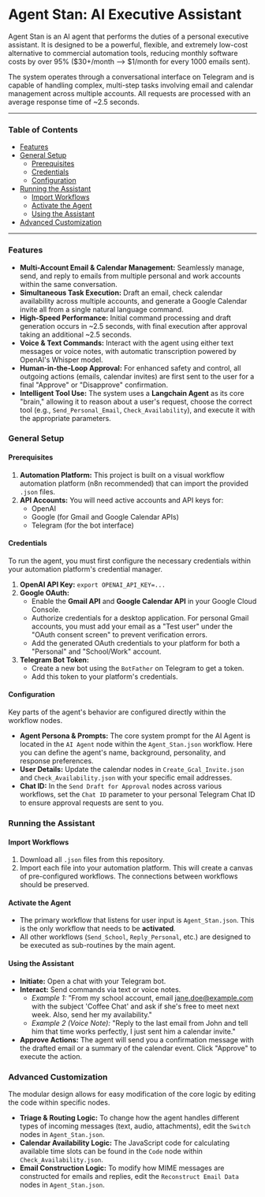 # Agent Stan: AI Executive Assistant

Agent Stan is an AI agent that performs the duties of a personal executive assistant. It is designed to be a powerful, flexible, and extremely low-cost alternative to commercial automation tools, reducing monthly software costs by over 95% ($30+/month --> $1/month for every 1000 emails sent).

The system operates through a conversational interface on Telegram and is capable of handling complex, multi-step tasks involving email and calendar management across multiple accounts. All requests are processed with an average response time of ~2.5 seconds.

---

### Table of Contents

- [Features](#features)
- [General Setup](#general-setup)
  - [Prerequisites](#prerequisites)
  - [Credentials](#credentials)
  - [Configuration](#configuration)
- [Running the Assistant](#running-the-assistant)
  - [Import Workflows](#import-workflows)
  - [Activate the Agent](#activate-the-agent)
  - [Using the Assistant](#using-the-assistant)
- [Advanced Customization](#advanced-customization)

---

### Features

- **Multi-Account Email & Calendar Management:** Seamlessly manage, send, and reply to emails from multiple personal and work accounts within the same conversation.
- **Simultaneous Task Execution:** Draft an email, check calendar availability across multiple accounts, and generate a Google Calendar invite all from a single natural language command.
- **High-Speed Performance:** Initial command processing and draft generation occurs in ~2.5 seconds, with final execution after approval taking an additional ~2.5 seconds.
- **Voice & Text Commands:** Interact with the agent using either text messages or voice notes, with automatic transcription powered by OpenAI's Whisper model.
- **Human-in-the-Loop Approval:** For enhanced safety and control, all outgoing actions (emails, calendar invites) are first sent to the user for a final "Approve" or "Disapprove" confirmation.
- **Intelligent Tool Use:** The system uses a **Langchain Agent** as its core "brain," allowing it to reason about a user's request, choose the correct tool (e.g., `Send_Personal_Email`, `Check_Availability`), and execute it with the appropriate parameters.

### General Setup

#### Prerequisites

1.  **Automation Platform:** This project is built on a visual workflow automation platform (n8n recommended) that can import the provided `.json` files.
2.  **API Accounts:** You will need active accounts and API keys for:
    - OpenAI
    - Google (for Gmail and Google Calendar APIs)
    - Telegram (for the bot interface)

#### Credentials

To run the agent, you must first configure the necessary credentials within your automation platform's credential manager.

1.  **OpenAI API Key:** `export OPENAI_API_KEY=...`
2.  **Google OAuth:**
    - Enable the **Gmail API** and **Google Calendar API** in your Google Cloud Console.
    - Authorize credentials for a desktop application. For personal Gmail accounts, you must add your email as a "Test user" under the "OAuth consent screen" to prevent verification errors.
    - Add the generated OAuth credentials to your platform for both a "Personal" and "School/Work" account.
3.  **Telegram Bot Token:**
    - Create a new bot using the `BotFather` on Telegram to get a token.
    - Add this token to your platform's credentials.

#### Configuration

Key parts of the agent's behavior are configured directly within the workflow nodes.

- **Agent Persona & Prompts:** The core system prompt for the AI Agent is located in the `AI Agent` node within the `Agent_Stan.json` workflow. Here you can define the agent's name, background, personality, and response preferences.
- **User Details:** Update the calendar nodes in `Create_Gcal_Invite.json` and `Check_Availability.json` with your specific email addresses.
- **Chat ID:** In the `Send Draft for Approval` nodes across various workflows, set the `Chat ID` parameter to your personal Telegram Chat ID to ensure approval requests are sent to you.

### Running the Assistant

#### Import Workflows

1.  Download all `.json` files from this repository.
2.  Import each file into your automation platform. This will create a canvas of pre-configured workflows. The connections between workflows should be preserved.

#### Activate the Agent

- The primary workflow that listens for user input is `Agent_Stan.json`. This is the only workflow that needs to be **activated**.
- All other workflows (`Send_School`, `Reply_Personal`, etc.) are designed to be executed as sub-routines by the main agent.

#### Using the Assistant

- **Initiate:** Open a chat with your Telegram bot.
- **Interact:** Send commands via text or voice notes.
  - *Example 1:* "From my school account, email jane.doe@example.com with the subject 'Coffee Chat' and ask if she's free to meet next week. Also, send her my availability."
  - *Example 2 (Voice Note):* "Reply to the last email from John and tell him that time works perfectly, I just sent him a calendar invite."
- **Approve Actions:** The agent will send you a confirmation message with the drafted email or a summary of the calendar event. Click "Approve" to execute the action.

### Advanced Customization

The modular design allows for easy modification of the core logic by editing the code within specific nodes.

- **Triage & Routing Logic:** To change how the agent handles different types of incoming messages (text, audio, attachments), edit the `Switch` nodes in `Agent_Stan.json`.
- **Calendar Availability Logic:** The JavaScript code for calculating available time slots can be found in the `Code` node within `Check_Availability.json`.
- **Email Construction Logic:** To modify how MIME messages are constructed for emails and replies, edit the `Reconstruct Email Data` nodes in `Agent_Stan.json`.
